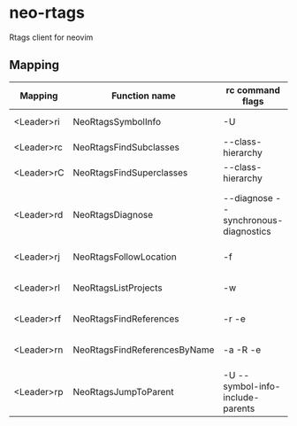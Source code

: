 # neo-rtags
Rtags client for neovim

## Mapping

| Mapping | Function name | rc command flags | Description |
|-|-|-|-|
| &lt;Leader&gt;ri | NeoRtagsSymbolInfo | -U | Symbol information |
| &lt;Leader&gt;rc | NeoRtagsFindSubclasses | --class-hierarchy | Find subclasses |
| &lt;Leader&gt;rC | NeoRtagsFindSuperclasses | --class-hierarchy | Find superclasses|
| &lt;Leader&gt;rd | NeoRtagsDiagnose | --diagnose --synchronous-diagnostics | Show diagnostics results in a quickfix window |
| &lt;Leader&gt;rj | NeoRtagsFollowLocation | -f | Follow location |
| &lt;Leader&gt;rl | NeoRtagsListProjects | -w | List projects and select a project |
| &lt;Leader&gt;rf | NeoRtagsFindReferences | -r -e | Find all references |
| &lt;Leader&gt;rn | NeoRtagsFindReferencesByName | -a -R -e | Find all references by a name |
| &lt;Leader&gt;rp | NeoRtagsJumpToParent | -U --symbol-info-include-parents | Jump to parent |
